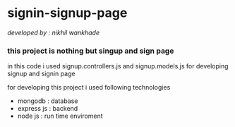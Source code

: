 # signin-signup-page

<i>developed by : nikhil wankhade </i>

<h3> this project is nothing but singup and sign page</h3>
<p>in this code i used signup.controllers.js and signup.models.js for developing signup and signin page</p>

 for developing this  project i used following technologies 
 <ul>
   <li>
     mongodb : database
   </li>  
   <li>
     express js : backend 
   </li> 
   <li>
     node js  : run time enviroment
   </li>
 </ul>
